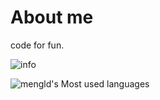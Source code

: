# About me

code for fun.

![info](https://github-readme-stats.vercel.app/api?username=mengld&show_icons=true&count_private=true&hide=prs&theme=dark)

![mengld's Most used languages](https://github-readme-stats.vercel.app/api/top-langs?username=mengld&show_icons=true&count_private=true&theme=gotham)
